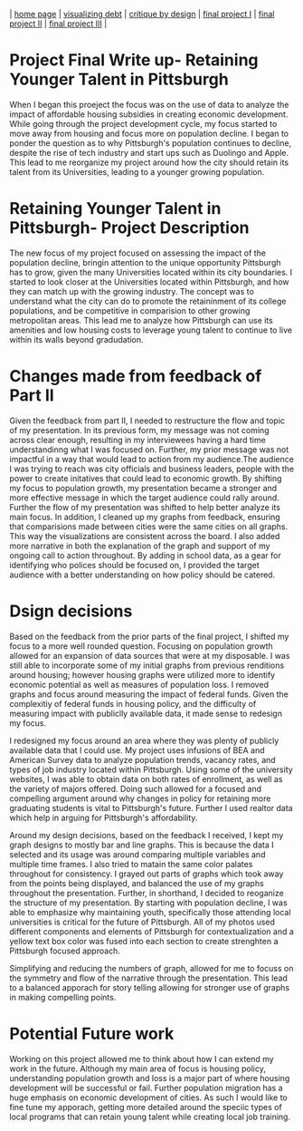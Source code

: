 | [home page](https://cmustudent.github.io/tswd-portfolio-templates/) | [visualizing debt](visualizing-government-debt) | [critique by design](critique-by-design) | [final project I](final-project-part-one) | [final project II](final-project-part-two) | [final project III](final-project-part-three) |

# Project Final Write up- Retaining Younger Talent in Pittsburgh
When I began this proeject the focus was on the use of data to analyze the impact of affordable housing subsidies in creating economic development. While going through the project development cycle, my focus started to move away from housing and focus more on population decline.  I began to ponder the question as to why Pittsburgh's population continues to decline, despite the rise of tech industry and start ups such as Duolingo and Apple. This lead to me reorganize my project around  how the city should retain its talent  from its Universities, leading to a younger growing population. 

# Retaining Younger Talent in Pittsburgh- Project Description
The new focus of my project focused on assessing the impact of the population decline, bringin attention to the unique opportunity Pittsburgh has to grow, given the many Universities located within its city boundaries. I started to look closer at the Universities located within Pittsburgh, and how they can match up with the growing industry. The concept was to understand what the city can do to promote  the retaininment of its college populations, and be competitive in comparision to other growing metropolitan areas. This lead me to analyze how Pittsburgh can use its amenities and low housing costs to leverage young talent to continue to live within its walls beyond gradudation. 

# Changes made from feedback of Part II
Given the feedback from  part II, I needed to restructure the flow and topic of my  presentation. In its previous form, my message was not coming across clear enough, resulting in my interviewees having a hard time understandinng what I was focused on. Further, my prior message was not impactful in a way that would lead  to action from my audience.The audience I was trying to reach  was city officials and business leaders, people with the power to create initatives that could lead to economic growth. By shifting my focus to population growth, my presentation became a stronger and more effective message in which the target audience could rally around. Further the  flow of my presentation was shifted to help better analyze its main focus. 
In addition, I cleaned up my graphs from feedback, ensuring that comparisions made between cities were the same cities on all graphs. This way the visualizations are consistent across the board.  I also added more narrative in both the explanation of the graph and support of my ongoing call to action throughout. By adding in school data, as a gear for identifying who polices should be focused on, I provided the target audience with a better understanding on how policy should be catered. 

# Dsign decisions
Based on the feedback from the prior parts of the final project, I shifted my focus to a more well rounded question. Focusing on population growth allowed for an expansion of data sources that were at my disposable.  I was still able to incorporate some of my initial graphs from previous renditions around housing; however housing graphs were utilized more to identify economic potential as well as measures of population loss. I removed graphs and focus around measuring the impact of federal funds. Given the complexitiy of federal funds in housing policy, and the difficulty of measuring impact with publiclly available data, it made sense to redesign my focus. 

I redesigned my focus around an area where they was plenty of publicly available data that I could use. My project uses infusions of BEA and American Survey data to analyze population trends, vacancy rates, and types of job industry located within Pittsburgh. Using some of the university websites, I was able to obtain data on both rates of enrollment, as well as the variety of majors offered. Doing such allowed for a focused and compelling argument around why changes in policy for retaining more graduating students is vital to Pittsburgh's future. Further I used realtor data which help in arguing for Pittsburgh's affordability. 

Around my design decisions, based on the feedback I received, I kept my graph designs to mostly bar and line graphs. This is because the data I selected and its usage was around comparing multiple variables and multiple time frames. I also tried to matain the same color palates throughout for consistency. I grayed out parts of graphs which took away from the points being displayed, and balanced the use of my graphs throughout the presentation. Further, in shorthand, I decided to reoganize the structure of my presentation. By starting with population decline, I was able to emphasize why maintaining youth, specifically those attending local universities is critical for the future of Pittsburgh. All of my photos used different components and elements of Pittsburgh for contextualization and a yellow text box color was fused into each section to create strenghten a Pittsburgh focused approach. 

Simplifying and reducing the numbers of graph, allowed for me to focuss on the symmetry and flow of the narrative through the presentation. This lead to a balanced apporach for story telling allowing for stronger use of graphs in making compelling points. 

# Potential Future work
Working on this project allowed me to think about how I can extend my work in the future. Although my main area of focus is housing policy, understanding population growth and loss is a major part of where housing development will be successful or fail. Further population migration  has a huge emphasis on economic development of cities. As such I would like to fine tune my apporach, getting more detailed around the speciic types of local programs that can retain young talent while creating local job training. 




